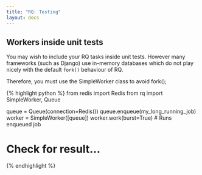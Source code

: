 ```yaml
---
title: "RQ: Testing"
layout: docs
---
```


## Workers inside unit tests

You may wish to include your RQ tasks inside unit tests. However many frameworks (such as Django) use in-memory databases which do not play nicely with the default `fork()` behaviour of RQ. 

Therefore, you must use the SimpleWorker class to avoid fork();

{% highlight python %}
from redis import Redis
from rq import SimpleWorker, Queue

queue = Queue(connection=Redis())
queue.enqueue(my_long_running_job)
worker = SimpleWorker([queue])
worker.work(burst=True)  # Runs enqueued job
# Check for result...
{% endhighlight %}
